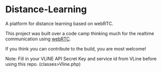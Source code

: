 Distance-Learning
=================

A platform for distance learning based on webRTC.

This project was built over a code camp thinking much for the realtime communication using <a href ="http://www.webrtc.org/" target="_blank">webRTC</a>.

If you think you can contribute to the build, you are most welcome!



Note: 
Fill in your VLINE API Secret Key and service id from VLine before using this repo. (classes>Vline.php)


